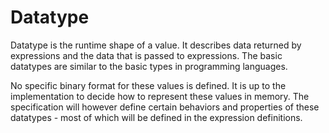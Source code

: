 # Datatype 

Datatype is the runtime shape of a value. It describes data returned by expressions and the data that is passed to expressions. The basic datatypes are similar to the basic types in programming languages.

No specific binary format for these values is defined. It is up to the implementation to decide how to represent these values in memory. The specification will however define certain behaviors and properties of these datatypes - most of which will be defined in the expression definitions.